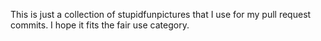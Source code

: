 This is just a collection of stupidfunpictures that I use for my pull request commits.
I hope it fits the fair use category.
